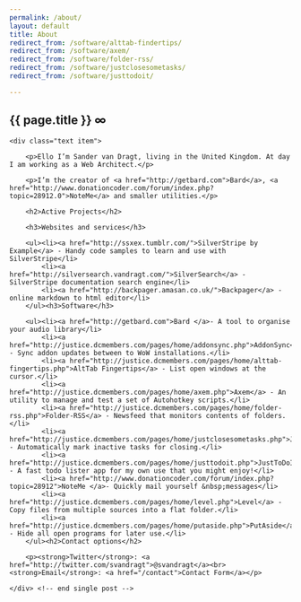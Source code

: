 ```yaml
---
permalink: /about/
layout: default
title: About
redirect_from: /software/alttab-findertips/
redirect_from: /software/axem/
redirect_from: /software/folder-rss/
redirect_from: /software/justclosesometasks/
redirect_from: /software/justtodoit/

---
```


<div id="body">   
	<h2>{{ page.title }} <a style="text-decoration:none" class="permalink" href="{{ page.url }}">∞</a></h2>

	<div class="text item">

		<p>Ello I’m Sander van Dragt, living in the United Kingdom. At day I am working as a Web Architect.</p>

		<p>I’m the creator of <a href="http://getbard.com">Bard</a>, <a href="http://www.donationcoder.com/forum/index.php?topic=28912.0">NoteMe</a> and smaller utilities.</p>

		<h2>Active Projects</h2>

		<h3>Websites and services</h3>

		<ul><li><a href="http://ssxex.tumblr.com/">SilverStripe by Example</a> - Handy code samples to learn and use with SilverStripe</li>
			<li><a href="http://silversearch.vandragt.com/">SilverSearch</a> - SilverStripe documentation search engine</li>
			<li><a href="http://backpager.amasan.co.uk/">Backpager</a> - online markdown to html editor</li>
		</ul><h3>Software</h3>

		<ul><li><a href="http://getbard.com">Bard </a>- A tool to organise your audio library</li>
			<li><a href="http://justice.dcmembers.com/pages/home/addonsync.php">AddonSync</a> - Sync addon updates between to WoW installations.</li>
			<li><a href="http://justice.dcmembers.com/pages/home/alttab-fingertips.php">AltTab Fingertips</a> - List open windows at the cursor.</li>
			<li><a href="http://justice.dcmembers.com/pages/home/axem.php">Axem</a> - An utility to manage and test a set of Autohotkey scripts.</li>
			<li><a href="http://justice.dcmembers.com/pages/home/folder-rss.php">Folder-RSS</a> - Newsfeed that monitors contents of folders.</li>
			<li><a href="http://justice.dcmembers.com/pages/home/justclosesometasks.php">JustCloseSomeTasks</a> - Automatically mark inactive tasks for closing.</li>
			<li><a href="http://justice.dcmembers.com/pages/home/justtodoit.php">JustToDoIt</a> - A fast todo lister app for my own use that you might enjoy!</li>
			<li><a href="http://www.donationcoder.com/forum/index.php?topic=28912">NoteMe </a>- Quickly mail yourself &nbsp;messages</li>
			<li><a href="http://justice.dcmembers.com/pages/home/level.php">Level</a> - Copy files from multiple sources into a flat folder.</li>
			<li><a href="http://justice.dcmembers.com/pages/home/putaside.php">PutAside</a> - Hide all open programs for later use.</li>
		</ul><h2>Contact options</h2>

		<p><strong>Twitter</strong>: <a href="http://twitter.com/svandragt">@svandragt</a><br><strong>Email</strong>: <a href="/contact">Contact Form</a></p>

	</div> <!-- end single post -->

</div>